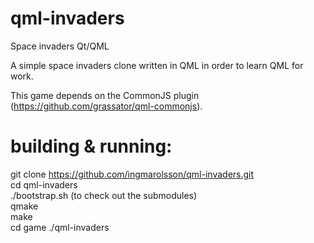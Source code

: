 # qml-invaders
Space invaders Qt/QML

A simple space invaders clone written in QML in order to learn QML for work.

This game depends on the CommonJS plugin (https://github.com/grassator/qml-commonjs).

# building & running:
git clone https://github.com/ingmarolsson/qml-invaders.git  
cd qml-invaders  
./bootstrap.sh (to check out the submodules)  
qmake  
make  
cd game
./qml-invaders  


